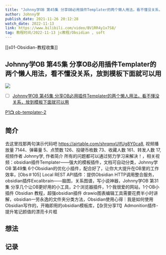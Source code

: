 ```yaml
---
title: "Johnny学OB 第45集 分享OB必用插件Templater的两个懒人用法，看不懂没关系，放到模板下面就可以用"
author: Johnny学
publish_date: 2021-11-26 20:12:28
watch_date: 2022-11-13
link: https://www.bilibili.com/video/BV1RR4y1x7S8/
tag: 教程时间/2022-11-13 jc教程/Obsidian , soft
---
```

[[s01-Obsidian-教程收集]]
## Johnny学OB 第45集 分享OB必用插件Templater的两个懒人用法，看不懂没关系，放到模板下面就可以用
![](http://i2.hdslb.com/bfs/archive/8751ef758207e3e69a48c827893253a68a35fd28.jpg)

- [ ] [Johnny学OB 第45集 分享OB必用插件Templater的两个懒人用法，看不懂没关系，放到模板下面就可以用](https://www.bilibili.com/video/BV1RR4y1x7S8/)

[P1📺 ob-templater-2](https://www.bilibili.com/video/BV1RR4y1x7S8/?p=1)



## 简介
去这里找那两句演示代码吧 https://airtable.com/shrqmxUIfUg8Y0ca8, 视频播放量 7144、弹幕量 5、点赞数 126、投硬币枚数 73、收藏人数 161、转发人数 17, 视频作者 Johnny学, 作者简介 所有的问题都可以通过努力学习来解决！，相关视频：obsidian插件Templater——强大的模板插件，文档可自动分类，Johnny学OB 第49集 6个Obsidian的优化小插件，配合好了，让你大大提升在OB里的工作效率，[Obs＃105] Local REST API插件：提供Obsidian HTTP调用整合服务，obsidian插件Excalibrain——脑图，关系图谱，写小说神器，Johnny学OB 第31集 分享几个让OB更好用的小工具，2个浏览器插件，1个我很爱的网站，1个OB小插件 Obsidian 教程，超强obsidian插件   drawio图表编辑工具需要花费半小时讲解，obsidian一劳永逸的文件夹分类方法，Obsidian使用心得｜我是如何使用Obsidian写作的，开箱即用的obsidian模板库，【杂货分享11】Admonition插件-提升笔记颜值的漂亮卡片框
## 想法
## 记录
